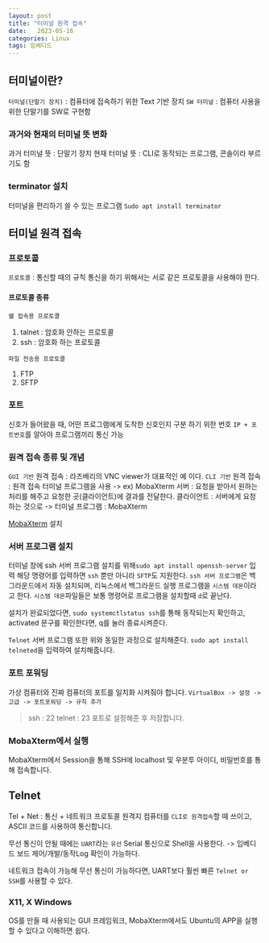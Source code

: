 ```yaml
---
layout: post
title: "터미널 원격 접속"
date:   2023-05-16
categories: Linux
tags: 임베디드
---
```


## 터미널이란?
`터미널(단말기 장치)` : 컴퓨터에 접속하기 위한 Text 기반 장치
`SW 터미널` : 컴퓨터 사용을 위한 단말기를 SW로 구현함

### 과거와 현재의 터미널 뜻 변화
과거 터미널 뜻 : 단말기 장치
현재 터미널 뜻 : CLI로 동작되는 프로그램, 콘솔이라 부르기도 함

### terminator 설치
터미널을 편리하기 쓸 수 있는 프로그램
`Sudo apt install terminator`

## 터미널 원격 접속

### 프로토콜
`프로토콜` : 통신할 때의 규칙
통신을 하기 위해서는 서로 같은 프로토콜을 사용해야 한다.

#### 프로토콜 종류
`쉘 접속용 프로토콜`
1. talnet : 암호화 안하는 프로토콜
2. ssh : 암호화 하는 프로토콜

`파일 전송용 프로토콜`
1. FTP
2. SFTP

### 포트
신호가 들어왔을 때, 어떤 프로그램에게 도착한 신호인지 구분 하기 위한 번호
`IP + 포트번호`를 알아야 프로그램끼리 통신 가능

### 원격 접속 종류 및 개념
`GUI 기반` 원격 접속 : 라즈베리의 VNC viewer가 대표적인 예 이다.
`CLI 기반` 원격 접속 : 원격 접속 터미널 프로그램을 사용 -> ex) MobaXterm
서버 : 요청을 받아서 원하는 처리를 해주고 요청한 곳(클라이언트)에 결과를 전달한다. 
클라이언트 : 서버에게 요청하는 것으로 -> 터미널 프로그램 : MobaXterm

[MobaXterm](https://mobaxterm.mobatek.net/) 설치

### 서버 프로그램 설치
터미널 창에 ssh 서버 프로그램 설치를 위해`sudo apt install openssh-server` 입력
해당 명령어를 입력하면 `ssh` 뿐만 아니라 `SFTP`도 지원한다. `ssh 서버 프로그램`은 백그라운드에서 자동 설치되며, 리눅스에서 백그라운드 실행 프로그램을 `시스템 데몬`이라고 한다.
`시스템 데몬`파일들은 보통 명령어로 프로그램을 설치할때 `d`로 끝난다.

설치가 완료되었다면, `sudo systemctlstatus ssh`를 통해 동작되는지 확인하고, activated 문구를 확인한다면, q를 눌러 종료시켜준다.

`Telnet` 서버 프로그램 또한 위와 동일한 과정으로 설치해준다. `sudo apt install telneted`을 입력하여 설치해줍니다.

### 포트 포워딩
가상 컴퓨터와 진짜 컴퓨터의 포트를 일치화 시켜줘야 합니다.
`VirtualBox -> 설정 -> 고급 -> 포트포워딩 -> 규칙 추가`
>ssh : 22
telnet : 23
포트로 설정해준 후 저장합니다.

### MobaXterm에서 실행
MobaXterm에서 Session을 통해 SSH에 localhost 및 우분투 아이디, 비밀번호를 통해 접속합니다.


## Telnet
Tel + Net : 통신 + 네트워크 프로토콜
원격지 컴퓨터를 `CLI로 원격접속`할 때 쓰이고, ASCII 코드를 사용하여 통신합니다.

무선 통신이 안될 때에는 `UART`라는 `유선` Serial 통신으로 Shell을 사용한다. -> 임베디드 보드 제어/개발/동작Log 확인이 가능하다.

네트워크 접속이 가능해 무선 통신이 가능하다면, UART보다 훨씬 빠른 `Telnet or SSH`를 사용할 수 있다.

### X11, X Windows
OS를 만들 때 사용되는 GUI 프레임워크, MobaXterm에서도 Ubuntu의 APP을 실행할 수 있다고 이해하면 쉽다.




